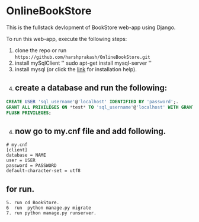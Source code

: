 # OnlineBookStore
This is the fullstack devlopment  of BookStore web-app using Django.

To run this web-app, execute the following steps:
1. clone the repo or run  ``https://github.com/harshprakash/OnlineBookStore.git``
3. install mySqlClient  '' sudo apt-get install mysql-server ''
2. install mysql (or click the [link](https://www.digitalocean.com/community/tutorials/how-to-install-mysql-on-ubuntu-18-04) for installation help).
3. ## create a database and run the following:
~~~~sql
CREATE USER 'sql_username'@'localhost' IDENTIFIED BY 'password';.
GRANT ALL PRIVILEGES ON *test* TO 'sql_username'@'localhost' WITH GRANT OPTION;.
FLUSH PRIVILEGES;
~~~~
4. ## now go to my.cnf file and add following.
```
# my.cnf
[client]
database = NAME
user = USER
password = PASSWORD
default-character-set = utf8
```

 ## for run.
```
5. run cd BookStore.
6  run  python manage.py migrate
7. run python manage.py runserver.
```
